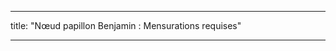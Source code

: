 - - -
title: "Nœud papillon Benjamin : Mensurations requises"
- - -

<PatternMeasurements pattern='benjamin' />
